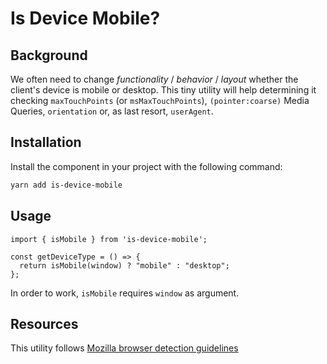 # Is Device Mobile?

## Background

We often need to change _functionality_ / _behavior_ / _layout_ whether the client's device is mobile or desktop.
This tiny utility will help determining it checking `maxTouchPoints` (or `msMaxTouchPoints`), `(pointer:coarse)` Media Queries, `orientation` or, as last resort, `userAgent`.

## Installation

Install the component in your project with the following command:

```Bash
yarn add is-device-mobile
```

## Usage

```JS
import { isMobile } from 'is-device-mobile';

const getDeviceType = () => {
  return isMobile(window) ? "mobile" : "desktop";
};
```

In order to work, `isMobile` requires `window` as argument.

## Resources

This utility follows [Mozilla browser detection guidelines](https://developer.mozilla.org/en-US/docs/Web/HTTP/Browser_detection_using_the_user_agent)
